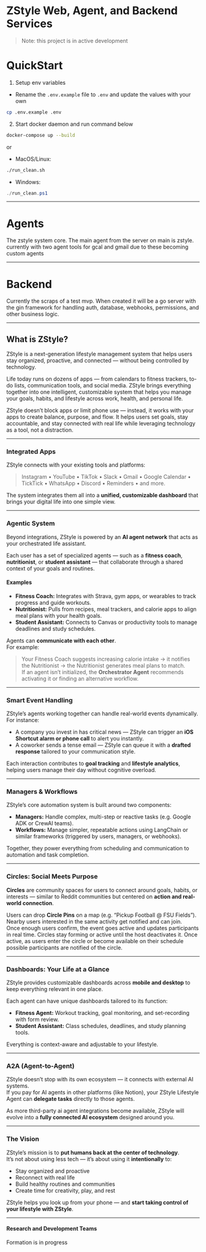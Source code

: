 # ZStyle Web, Agent, and Backend Services 
> Note: this project is in active development

# QuickStart

1. Setup env variables

  - Rename the `.env.example` file to `.env` and update the values with your own  

  ```bash
  cp .env.example .env
  ```

2. Start docker daemon and run command below

  ```bash
  docker-compose up --build
  ```
  or  
  - MacOS/Linux:
  ```bash
  ./run_clean.sh
  ```
  - Windows:
  ```powershell
  ./run_clean.ps1
  ```

---

# Agents
The zstyle system core. The main agent from the server on main is zstyle. currently with two agent tools for gcal and gmail due to these becoming 
custom agents

---

# Backend
Currently the scraps of a test mvp. When created it will be a go server with the gin framework for handling auth, database, webhooks, permissions, and other business logic.

---

## What is ZStyle?

ZStyle is a next-generation lifestyle management system that helps users stay organized, proactive, and connected — without being controlled by technology.

Life today runs on dozens of apps — from calendars to fitness trackers, to-do lists, communication tools, and social media. ZStyle brings everything together into one intelligent, customizable system that helps you manage your goals, habits, and lifestyle across work, health, and personal life.

ZStyle doesn’t block apps or limit phone use — instead, it works with your apps to create balance, purpose, and flow. It helps users set goals, stay accountable, and stay connected with real life while leveraging technology as a tool, not a distraction.

---

### Integrated Apps

ZStyle connects with your existing tools and platforms:

> Instagram • YouTube • TikTok • Slack • Gmail • Google Calendar • TickTick • WhatsApp • Discord • Reminders • and more.

The system integrates them all into a **unified, customizable dashboard** that brings your digital life into one simple view.

---


### Agentic System

Beyond integrations, ZStyle is powered by an **AI agent network** that acts as your orchestrated life assistant.  

Each user has a set of specialized agents — such as a **fitness coach**, **nutritionist**, or **student assistant** — that collaborate through a shared context of your goals and routines.

#### Examples

- **Fitness Coach:** Integrates with Strava, gym apps, or wearables to track progress and guide workouts.  
- **Nutritionist:** Pulls from recipes, meal trackers, and calorie apps to align meal plans with your health goals.  
- **Student Assistant:** Connects to Canvas or productivity tools to manage deadlines and study schedules.

Agents can **communicate with each other**.  
For example:

> Your Fitness Coach suggests increasing calorie intake → it notifies the Nutritionist → the Nutritionist generates meal plans to match.  
> If an agent isn’t initialized, the **Orchestrator Agent** recommends activating it or finding an alternative workflow.

--- 

### Smart Event Handling

ZStyle’s agents working together can handle real-world events dynamically.  
For instance:

- A company you invest in has critical news — ZStyle can trigger an **iOS Shortcut alarm or phone call** to alert you instantly.  
- A coworker sends a tense email — ZStyle can queue it with a **drafted response** tailored to your communication style.

Each interaction contributes to **goal tracking** and **lifestyle analytics**, helping users manage their day without cognitive overload.

---

### Managers & Workflows

ZStyle’s core automation system is built around two components:

- **Managers:** Handle complex, multi-step or reactive tasks (e.g. Google ADK or CrewAI teams).  
- **Workflows:** Manage simpler, repeatable actions using LangChain or similar frameworks (triggered by users, managers, or webhooks).

Together, they power everything from scheduling and communication to automation and task completion.

---

### Circles: Social Meets Purpose

**Circles** are community spaces for users to connect around goals, habits, or interests — similar to Reddit communities but centered on **action and real-world connection**.

Users can drop **Circle Pins** on a map (e.g. “Pickup Football @ FSU Fields”).  
Nearby users interested in the same activity get notified and can join.  
Once enough users confirm, the event goes active and updates participants in real time.
Circles stay forming or active until the host deactivates it. 
Once active, as users enter the circle or become available on their schedule possible participants are notified of the circle.

---

### Dashboards: Your Life at a Glance

ZStyle provides customizable dashboards across **mobile and desktop** to keep everything relevant in one place.

Each agent can have unique dashboards tailored to its function:

- **Fitness Agent:** Workout tracking, goal monitoring, and set-recording with form review.  
- **Student Assistant:** Class schedules, deadlines, and study planning tools.

Everything is context-aware and adjustable to your lifestyle.

---

### A2A (Agent-to-Agent)

ZStyle doesn’t stop with its own ecosystem — it connects with external AI systems.  
If you pay for AI agents in other platforms (like Notion), your ZStyle Lifestyle Agent can **delegate tasks** directly to those agents.  

As more third-party ai agent integrations become available, ZStyle will evolve into a **fully connected AI ecosystem** designed around you.

---

### The Vision

ZStyle’s mission is to **put humans back at the center of technology**.  
It’s not about using less tech — it’s about using it **intentionally** to:

- Stay organized and proactive  
- Reconnect with real life  
- Build healthy routines and communities  
- Create time for creativity, play, and rest  

ZStyle helps you look up from your phone — and **start taking control of your lifestyle with ZStyle**.

---

#### Research and Development Teams
Formation is in progress
